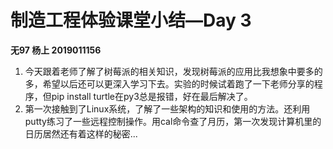 # 制造工程体验课堂小结—Day 3

**无97 杨上 2019011156**

1. 今天跟着老师了解了树莓派的相关知识，发现树莓派的应用比我想象中要多的多，希望以后还可以更深入学习下去。实验的时候试着跑了一下老师分享的程序，但pip install turtle在py3总是报错，好在最后解决了。
2. 第一次接触到了Linux系统，了解了一些架构的知识和使用的方法。还利用putty练习了一些远程控制操作。用cal命令查了月历，第一次发现计算机里的日历居然还有着这样的秘密...